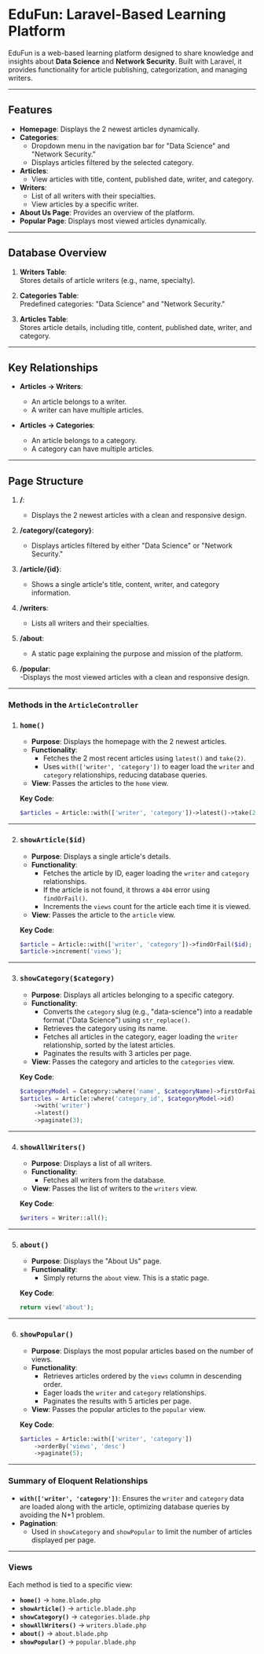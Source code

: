 # **EduFun: Laravel-Based Learning Platform**

EduFun is a web-based learning platform designed to share knowledge and insights about **Data Science** and **Network Security**. Built with Laravel, it provides functionality for article publishing, categorization, and managing writers.  

---

## **Features**

- **Homepage**: Displays the 2 newest articles dynamically.  
- **Categories**:  
  - Dropdown menu in the navigation bar for "Data Science" and "Network Security."  
  - Displays articles filtered by the selected category.  
- **Articles**:  
  - View articles with title, content, published date, writer, and category.  
- **Writers**:  
  - List of all writers with their specialties.  
  - View articles by a specific writer.  
- **About Us Page**: Provides an overview of the platform.
- **Popular Page**: Displays most viewed articles dynamically. 

---

## **Database Overview**

1. **Writers Table**:  
   Stores details of article writers (e.g., name, specialty).  

2. **Categories Table**:  
   Predefined categories: "Data Science" and "Network Security."  

3. **Articles Table**:  
   Stores article details, including title, content, published date, writer, and category.

---

## **Key Relationships**

- **Articles → Writers**:  
  - An article belongs to a writer.  
  - A writer can have multiple articles.  

- **Articles → Categories**:  
  - An article belongs to a category.  
  - A category can have multiple articles.  

---

## **Page Structure**

1. **/**:  
   - Displays the 2 newest articles with a clean and responsive design.  

2. **/category/{category}**:  
   - Displays articles filtered by either "Data Science" or "Network Security."  

3. **/article/{id}**:  
   - Shows a single article's title, content, writer, and category information.  

4. **/writers**:  
   - Lists all writers and their specialties.  

5. **/about**:  
   - A static page explaining the purpose and mission of the platform.

6. **/popular**:  
   -Displays the most viewed articles with a clean and responsive design. 

---

### **Methods in the `ArticleController`**

1. ### **`home()`**
   - **Purpose**: Displays the homepage with the 2 newest articles.
   - **Functionality**: 
     - Fetches the 2 most recent articles using `latest()` and `take(2)`.
     - Uses `with(['writer', 'category'])` to eager load the `writer` and `category` relationships, reducing database queries.
   - **View**: Passes the articles to the `home` view.

   **Key Code**:
   ```php
   $articles = Article::with(['writer', 'category'])->latest()->take(2)->get();
   ```

---

2. ### **`showArticle($id)`**
   - **Purpose**: Displays a single article's details.
   - **Functionality**:
     - Fetches the article by ID, eager loading the `writer` and `category` relationships.
     - If the article is not found, it throws a `404` error using `findOrFail()`.
     - Increments the `views` count for the article each time it is viewed.
   - **View**: Passes the article to the `article` view.

   **Key Code**:
   ```php
   $article = Article::with(['writer', 'category'])->findOrFail($id);
   $article->increment('views');
   ```

---

3. ### **`showCategory($category)`**
   - **Purpose**: Displays all articles belonging to a specific category.
   - **Functionality**:
     - Converts the `category` slug (e.g., "data-science") into a readable format ("Data Science") using `str_replace()`.
     - Retrieves the category using its name.
     - Fetches all articles in the category, eager loading the `writer` relationship, sorted by the latest articles.
     - Paginates the results with 3 articles per page.
   - **View**: Passes the category and articles to the `categories` view.

   **Key Code**:
   ```php
   $categoryModel = Category::where('name', $categoryName)->firstOrFail();
   $articles = Article::where('category_id', $categoryModel->id)
       ->with('writer')
       ->latest()
       ->paginate(3);
   ```

---

4. ### **`showAllWriters()`**
   - **Purpose**: Displays a list of all writers.
   - **Functionality**:
     - Fetches all writers from the database.
   - **View**: Passes the list of writers to the `writers` view.

   **Key Code**:
   ```php
   $writers = Writer::all();
   ```

---

5. ### **`about()`**
   - **Purpose**: Displays the "About Us" page.
   - **Functionality**:
     - Simply returns the `about` view. This is a static page.

   **Key Code**:
   ```php
   return view('about');
   ```

---

6. ### **`showPopular()`**
   - **Purpose**: Displays the most popular articles based on the number of views.
   - **Functionality**:
     - Retrieves articles ordered by the `views` column in descending order.
     - Eager loads the `writer` and `category` relationships.
     - Paginates the results with 5 articles per page.
   - **View**: Passes the popular articles to the `popular` view.

   **Key Code**:
   ```php
   $articles = Article::with(['writer', 'category'])
       ->orderBy('views', 'desc')
       ->paginate(5);
   ```

---

### **Summary of Eloquent Relationships**

- **`with(['writer', 'category'])`**: Ensures the `writer` and `category` data are loaded along with the article, optimizing database queries by avoiding the N+1 problem.
- **Pagination**:
  - Used in `showCategory` and `showPopular` to limit the number of articles displayed per page.

---

### **Views**

Each method is tied to a specific view:
- **`home()`** → `home.blade.php`
- **`showArticle()`** → `article.blade.php`
- **`showCategory()`** → `categories.blade.php`
- **`showAllWriters()`** → `writers.blade.php`
- **`about()`** → `about.blade.php`
- **`showPopular()`** → `popular.blade.php`
